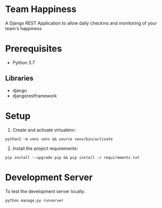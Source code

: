 # Team Happiness

A Django REST Application to allow daily checkins and monitoring of your team's happiness

# Prerequisites

- Python 3.7

## Libraries
- django
- djangorestframework

# Setup
1. Create and activate virtualenv:
```
python3 -m venv venv && source venv/bin/activate
```
2. Install the project requirements:
```
pip install --upgrade pip && pip install -r requirements.txt
```

# Development Server
To test the development server locally.
```
python manage.py runserver
```

